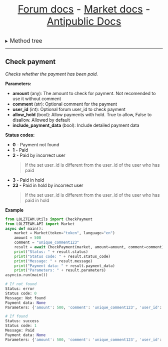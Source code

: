 <font size=6 style="margin: auto"><center>
[Forum docs](https://github.com/AS7RIDENIED/LOLZTEAM/blob/main/LOLZTEAM/Documentation/Forum.md) - [Market docs](https://github.com/AS7RIDENIED/LOLZTEAM/blob/main/LOLZTEAM/Documentation/Market.md) - [Antipublic Docs](https://github.com/AS7RIDENIED/LOLZTEAM/blob/main/LOLZTEAM/Documentation/Antipublic.md)
</center></font>

<details>

<summary><font size="4">Method tree</font></summary>

* [Check payment](#check-payment)

</details>

---

## Check payment

*Checks whether the payment has been paid.*

**Parameters:**

- **amount** (any): The amount to check for payment. Not recomended to use it without comment
- **comment** (str): Optional comment for the payment
- **user_id** (int): Optional forum user_id to check payment
- **allow_hold** (bool): Allow payments with hold. True to allow, False to disallow. Allowed by default
- **include_payment_data** (bool): Include detailed payment data

**Status codes:**

- **0** - Payment not found
- **1** - Paid
- **2** - Paid by incorrect user 
    > If the set user_id is different from the user_id of the user who has paid
- **3** - Paid in hold
- **23** - Paid in hold by incorrect user 
    > If the set user_id is different from the user_id of the user who has paid in hold

**Example**

```python
from LOLZTEAM.Utils import CheckPayment
from LOLZTEAM.API import Market
async def main():
    market = Market(token="token", language="en")
    amount = 500
    comment = "unique_comment123"
    result = await CheckPayment(market, amount=amount, comment=comment)
    print("Status: " + result.status)
    print("Status code: " + result.status_code)
    print("Message: " + result.message)
    print("Payment data: " + result.payment_data)
    print("Parameters: " + result.parameters)
asyncio.run(main())
```

```python
# If not found
Status: error
Status code: 0
Message: Not found
Payment data: None
Parameters: {'amount': 500, 'comment': 'unique_comment123', 'user_id': None, 'allow_hold': None}

# If found
Status: success
Status code: 1
Message: Paid
Payment data: None
Parameters: {'amount': 500, 'comment': 'unique_comment123', 'user_id': None, 'allow_hold': None}
```
